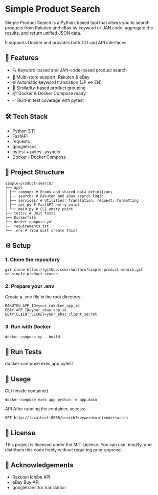 # Simple Product Search

Simple Product Search is a Python-based tool that allows you to search products from Rakuten and eBay by keyword or JAN code, aggregate the results, and return unified JSON data.

It supports Docker and provides both CLI and API interfaces.

## 🚀 Features

- 🔍 Keyword-based and JAN-code-based product search
- 🏬 Multi-store support: Rakuten & eBay
- 🌐 Automatic keyword translation (JP ↔ EN)
- 🧠 Similarity-based product grouping
- 📦 Docker & Docker Compose ready
- ✅ Built-in test coverage with pytest

## 🛠️ Tech Stack

- Python 3.11
- FastAPI
- requests
- googletrans
- pytest + pytest-asyncio
- Docker / Docker Compose

## 📂 Project Structure

```
simple-product-search/
├── app/
│ ├── common/ # Enums and shared data definitions
│ ├── search/ # Rakuten and eBay search logic
│ ├── services/ # Utilities: translation, request, formatting
│ ├── api.py # FastAPI entry point
│ └── main.py # CLI entry point
├── tests/ # Unit tests
├── Dockerfile
├── docker-compose.yml
├── requirements.txt
└── .env # (You must create this)
```

## ⚙️ Setup

### 1. Clone the repository

```
git clone https://github.com/chottaro/simple-product-search.git
cd simple-product-search
```

### 2. Prepare your .env
Create a .env file in the root directory:

```
RAKUTEN_APP_ID=your_rakuten_app_id
EBAY_APP_ID=your_ebay_app_id
EBAY_CLIENT_SECRET=your_ebay_client_secret
```

### 3. Run with Docker
```
docker-compose up --build
```

## 🧪 Run Tests


docker-compose exec app pytest
## 📘 Usage
CLI (inside container)
```
docker-compose exec app python -m app.main
```

API
After running the container, access:

```
GET http://localhost:8000/search?keyword=nintendo+switch
```

## 🔐 License
This project is licensed under the MIT License.
You can use, modify, and distribute this code freely without requiring prior approval.

## 🙏 Acknowledgements
- Rakuten Ichiba API
- eBay Buy API
- googletrans for translation